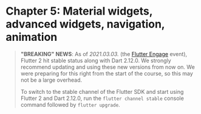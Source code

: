 # Chapter 5: Material widgets, advanced widgets, navigation, animation

> **"BREAKING" NEWS**: As of *2021.03.03.* (the [Flutter Engage](https://www.youtube.com/watch?v=yll3SNXvQCw) event), Flutter 2 hit stable status along with Dart 2.12.0. We strongly recommend updating and using these new versions from now on. We were preparing for this right from the start of the course, so this may not be a large overhead.
> 
> To switch to the stable channel of the Flutter SDK and start using Flutter 2 and Dart 2.12.0, run the `flutter channel stable` console command followed by `flutter upgrade`.


